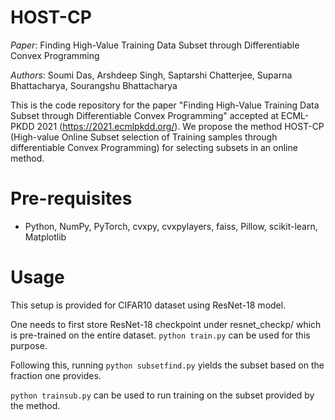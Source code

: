# HOST-CP

*Paper*: Finding High-Value Training Data Subset through Differentiable Convex Programming

*Authors*: Soumi Das, Arshdeep Singh, Saptarshi Chatterjee, Suparna Bhattacharya, Sourangshu Bhattacharya

This is the code repository for the paper "Finding High-Value Training Data Subset through Differentiable Convex Programming" accepted at ECML-PKDD 2021 (https://2021.ecmlpkdd.org/). We propose the method HOST-CP (High-value Online Subset selection of Training samples through differentiable Convex Programming) for selecting subsets in an online method.

# Pre-requisites

* Python, NumPy, PyTorch, cvxpy, cvxpylayers, faiss, Pillow, scikit-learn, Matplotlib

# Usage
This setup is provided for CIFAR10 dataset using ResNet-18 model. 

One needs to first store ResNet-18 checkpoint under resnet_checkp/ which is pre-trained on the entire dataset. ```python train.py``` can be used for this purpose.

Following this, running ```python subsetfind.py``` yields the subset based on the fraction one provides.

```python trainsub.py``` can be used to run training on the subset provided by the method.
